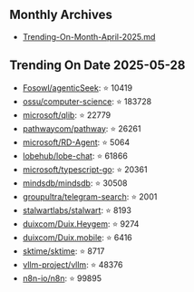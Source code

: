 ## Monthly Archives

- [Trending-On-Month-April-2025.md](./Trending-On-Month-April-2025.md)

## Trending On Date 2025-05-28

- [Fosowl/agenticSeek](https://github.com/Fosowl/agenticSeek): ⭐ 10419 
- [ossu/computer-science](https://github.com/ossu/computer-science): ⭐ 183728 
- [microsoft/qlib](https://github.com/microsoft/qlib): ⭐ 22779 
- [pathwaycom/pathway](https://github.com/pathwaycom/pathway): ⭐ 26261 
- [microsoft/RD-Agent](https://github.com/microsoft/RD-Agent): ⭐ 5064 
- [lobehub/lobe-chat](https://github.com/lobehub/lobe-chat): ⭐ 61866 
- [microsoft/typescript-go](https://github.com/microsoft/typescript-go): ⭐ 20361 
- [mindsdb/mindsdb](https://github.com/mindsdb/mindsdb): ⭐ 30508 
- [groupultra/telegram-search](https://github.com/groupultra/telegram-search): ⭐ 2001 
- [stalwartlabs/stalwart](https://github.com/stalwartlabs/stalwart): ⭐ 8193 
- [duixcom/Duix.Heygem](https://github.com/duixcom/Duix.Heygem): ⭐ 9274 
- [duixcom/Duix.mobile](https://github.com/duixcom/Duix.mobile): ⭐ 6416 
- [sktime/sktime](https://github.com/sktime/sktime): ⭐ 8717 
- [vllm-project/vllm](https://github.com/vllm-project/vllm): ⭐ 48376 
- [n8n-io/n8n](https://github.com/n8n-io/n8n): ⭐ 99895 
